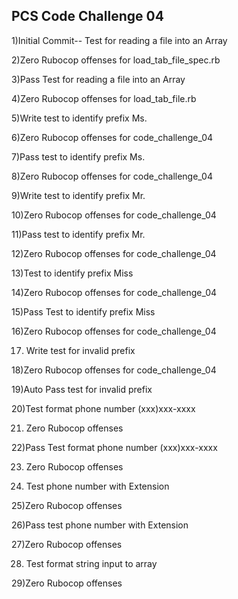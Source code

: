 ## PCS Code Challenge 04

1)Initial Commit-- Test for reading a file into an Array

2)Zero Rubocop offenses for load_tab_file_spec.rb

3)Pass Test for reading a file into an Array

4)Zero Rubocop offenses for load_tab_file.rb

5)Write test to identify prefix Ms.

6)Zero Rubocop offenses for code_challenge_04

7)Pass test to identify prefix Ms.

8)Zero Rubocop offenses for code_challenge_04

9)Write test to identify prefix Mr.

10)Zero Rubocop offenses for code_challenge_04

11)Pass test to identify prefix Mr.

12)Zero Rubocop offenses for code_challenge_04

13)Test to identify prefix Miss

14)Zero Rubocop offenses for code_challenge_04

15)Pass Test to identify prefix Miss

16)Zero Rubocop offenses for code_challenge_04

17) Write test for invalid prefix

18)Zero Rubocop offenses for code_challenge_04

19)Auto Pass test for invalid prefix

20)Test format phone number (xxx)xxx-xxxx

21) Zero Rubocop offenses

22)Pass Test format phone number (xxx)xxx-xxxx

23) Zero Rubocop offenses

24) Test phone number with Extension

25)Zero Rubocop offenses

26)Pass test phone number with Extension

27)Zero Rubocop offenses

28) Test format string input to array

29)Zero Rubocop offenses